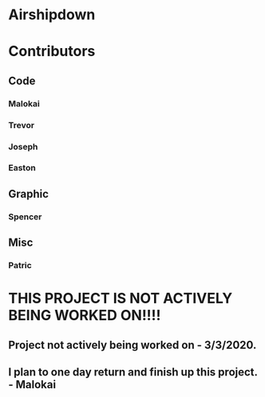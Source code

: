 # Airshipdown
# Contributors

## Code
### Malokai 
### Trevor
### Joseph 
### Easton

## Graphic
### Spencer

## Misc
### Patric



# THIS PROJECT IS NOT ACTIVELY BEING WORKED ON!!!!
## Project not actively being worked on - 3/3/2020. 
## I plan to one day return and finish up this project. - Malokai
